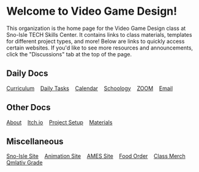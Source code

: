 # Welcome to Video Game Design!

This organization is the home page for the Video Game Design class at Sno-Isle TECH Skills Center. It contains links to class materials, templates for different project types, and more! Below are links to quickly access certain websites. If you'd like to see more resources and announcements, click the "Discussions" tab at the top of the page.

## Daily Docs

[Curriculum](https://sites.google.com/mukilteo.wednet.edu/vgd-curriculum/) &nbsp;&nbsp;
[Daily Tasks](https://classroomscreen.com/app/p/a8bab59e-4d9d-4679-95b7-091b1643eeb8/0) &nbsp;&nbsp;
[Calendar](https://calendar.google.com/calendar/embed?src=3c4c4e17b814087b7fe2c3f7d3541ae21e0146d51f795a0b5f65539068c07e54%40group.calendar.google.com&ctz=America%2FLos_Angeles) &nbsp;&nbsp;
[Schoology](https://mukilteo.schoology.com/home/) &nbsp;&nbsp;
[ZOOM](https://mukilteoschools-org.zoom.us/j/4158979566?pwd=TEhJZE1HUFVueEtuU0JYUWpuT3ZnUT09) &nbsp;&nbsp;
[Email](https://outlook.office365.com) &nbsp;&nbsp;

## Other Docs

[About](https://docs.google.com/presentation/d/10cEEIoGtyuRp5AaoehJVe1y-yM_sZiTGANGbESeS9aQ/edit?usp=sharing) &nbsp;&nbsp;
[Itch.io](https://sisc-vgdani.itch.io/) &nbsp;&nbsp;
[Project Setup](https://trello.com/b/C8Kme51L/project-board-template) &nbsp;&nbsp;
[Materials](https://drive.google.com/drive/folders/12V3AuKpwl9pa0SUP9Pkd7tmAtAn6TgMJ?usp=drive_link) &nbsp;&nbsp;

## Miscellaneous

[Sno-Isle Site](https://sc.mukilteoschools.org/) &nbsp;&nbsp;
[Animation Site](https://sites.google.com/view/anisisc) &nbsp;&nbsp;
[AMES Site](https://ames.team) &nbsp;&nbsp;
[Food Order](https://www.traininggroundscafe.com/) &nbsp;&nbsp;
[Class Merch](https://streamline-llc.net/SnoisleTech/shop/products/all?page=1) &nbsp;&nbsp;
[Qmlativ Grade](https://www.q.wa-k12.net/mukilt) &nbsp;&nbsp;
